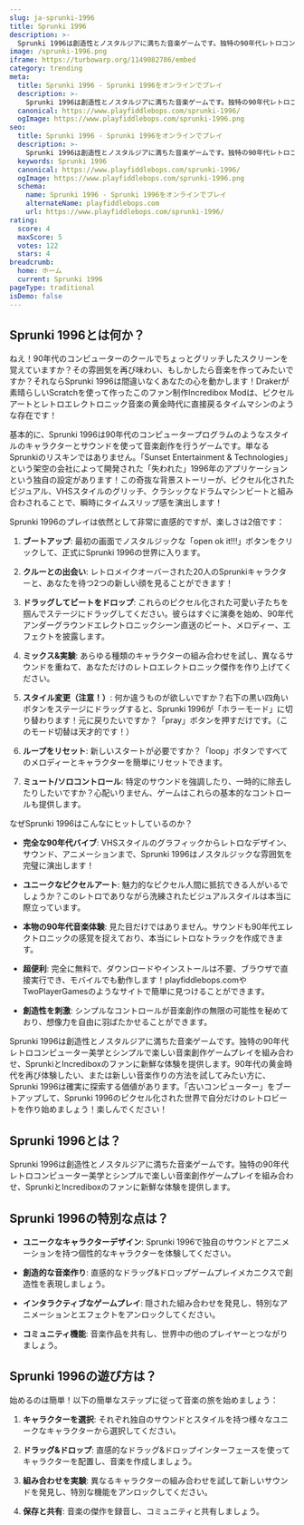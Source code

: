 ```yaml
---
slug: ja-sprunki-1996
title: Sprunki 1996
description: >-
  Sprunki 1996は創造性とノスタルジアに満ちた音楽ゲームです。独特の90年代レトロコンピューター美学とシンプルで楽しい音楽創作ゲームプレイを組み合わせ、SprunkiとIncrediboxのファンに新鮮な体験を提供します。
image: /sprunki-1996.png
iframe: https://turbowarp.org/1149082786/embed
category: trending
meta:
  title: Sprunki 1996 - Sprunki 1996をオンラインでプレイ
  description: >-
    Sprunki 1996は創造性とノスタルジアに満ちた音楽ゲームです。独特の90年代レトロコンピューター美学とシンプルで楽しい音楽創作ゲームプレイを組み合わせ、SprunkiとIncrediboxのファンに新鮮な体験を提供します。
  canonical: https://www.playfiddlebops.com/sprunki-1996/
  ogImage: https://www.playfiddlebops.com/sprunki-1996.png
seo:
  title: Sprunki 1996 - Sprunki 1996をオンラインでプレイ
  description: >-
    Sprunki 1996は創造性とノスタルジアに満ちた音楽ゲームです。独特の90年代レトロコンピューター美学とシンプルで楽しい音楽創作ゲームプレイを組み合わせ、SprunkiとIncrediboxのファンに新鮮な体験を提供します。
  keywords: Sprunki 1996
  canonical: https://www.playfiddlebops.com/sprunki-1996/
  ogImage: https://www.playfiddlebops.com/sprunki-1996.png
  schema:
    name: Sprunki 1996 - Sprunki 1996をオンラインでプレイ
    alternateName: playfiddlebops.com
    url: https://www.playfiddlebops.com/sprunki-1996/
rating:
  score: 4
  maxScore: 5
  votes: 122
  stars: 4
breadcrumb:
  home: ホーム
  current: Sprunki 1996
pageType: traditional
isDemo: false
---
```


## Sprunki 1996とは何か？

ねえ！90年代のコンピューターのクールでちょっとグリッチしたスクリーンを覚えていますか？その雰囲気を再び味わい、もしかしたら音楽を作ってみたいですか？それならSprunki 1996は間違いなくあなたの心を動かします！Drakerが素晴らしいScratchを使って作ったこのファン制作Incredibox Modは、ピクセルアートとレトロエレクトロニック音楽の黄金時代に直接戻るタイムマシンのような存在です！

基本的に、Sprunki 1996は90年代のコンピュータープログラムのようなスタイルのキャラクターとサウンドを使って音楽創作を行うゲームです。単なるSprunkiのリスキンではありません。「Sunset Entertainment & Technologies」という架空の会社によって開発された「失われた」1996年のアプリケーションという独自の設定があります！この奇抜な背景ストーリーが、ピクセル化されたビジュアル、VHSスタイルのグリッチ、クラシックなドラムマシンビートと組み合わされることで、瞬時にタイムスリップ感を演出します！

Sprunki 1996のプレイは依然として非常に直感的ですが、楽しさは2倍です：

1. **ブートアップ**: 最初の画面でノスタルジックな「open ok it!!!」ボタンをクリックして、正式にSprunki 1996の世界に入ります。

1. **クルーとの出会い**: レトロメイクオーバーされた20人のSprunkiキャラクターと、あなたを待つ2つの新しい顔を見ることができます！

1. **ドラッグしてビートをドロップ**: これらのピクセル化された可愛い子たちを掴んでステージにドラッグしてください。彼らはすぐに演奏を始め、90年代アンダーグラウンドエレクトロニックシーン直送のビート、メロディー、エフェクトを披露します。

1. **ミックス&実験**: あらゆる種類のキャラクターの組み合わせを試し、異なるサウンドを重ねて、あなただけのレトロエレクトロニック傑作を作り上げてください。

1. **スタイル変更（注意！）**: 何か違うものが欲しいですか？右下の黒い四角いボタンをステージにドラッグすると、Sprunki 1996が「ホラーモード」に切り替わります！元に戻りたいですか？「pray」ボタンを押すだけです。（このモード切替は天才的です！）

1. **ループをリセット**: 新しいスタートが必要ですか？「loop」ボタンですべてのメロディーとキャラクターを簡単にリセットできます。

1. **ミュート/ソロコントロール**: 特定のサウンドを強調したり、一時的に除去したりしたいですか？心配いりません、ゲームはこれらの基本的なコントロールも提供します。

なぜSprunki 1996はこんなにヒットしているのか？

- **完全な90年代バイブ**: VHSスタイルのグラフィックからレトロなデザイン、サウンド、アニメーションまで、Sprunki 1996はノスタルジックな雰囲気を完璧に演出します！

- **ユニークなピクセルアート**: 魅力的なピクセル人間に抵抗できる人がいるでしょうか？このレトロでありながら洗練されたビジュアルスタイルは本当に際立っています。

- **本物の90年代音楽体験**: 見た目だけではありません。サウンドも90年代エレクトロニックの感覚を捉えており、本当にレトロなトラックを作成できます。

- **超便利**: 完全に無料で、ダウンロードやインストールは不要、ブラウザで直接実行でき、モバイルでも動作します！playfiddlebops.comやTwoPlayerGamesのようなサイトで簡単に見つけることができます。

- **創造性を刺激**: シンプルなコントロールが音楽創作の無限の可能性を秘めており、想像力を自由に羽ばたかせることができます。

Sprunki 1996は創造性とノスタルジアに満ちた音楽ゲームです。独特の90年代レトロコンピューター美学とシンプルで楽しい音楽創作ゲームプレイを組み合わせ、SprunkiとIncrediboxのファンに新鮮な体験を提供します。90年代の黄金時代を再び体験したい、または新しい音楽作りの方法を試してみたい方に、Sprunki 1996は確実に探索する価値があります。「古いコンピューター」をブートアップして、Sprunki 1996のピクセル化された世界で自分だけのレトロビートを作り始めましょう！楽しんでください！

## Sprunki 1996とは？

Sprunki 1996は創造性とノスタルジアに満ちた音楽ゲームです。独特の90年代レトロコンピューター美学とシンプルで楽しい音楽創作ゲームプレイを組み合わせ、SprunkiとIncrediboxのファンに新鮮な体験を提供します。

## Sprunki 1996の特別な点は？

- **ユニークなキャラクターデザイン**: Sprunki 1996で独自のサウンドとアニメーションを持つ個性的なキャラクターを体験してください。

- **創造的な音楽作り**: 直感的なドラッグ&ドロップゲームプレイメカニクスで創造性を表現しましょう。

- **インタラクティブなゲームプレイ**: 隠された組み合わせを発見し、特別なアニメーションとエフェクトをアンロックしてください。

- **コミュニティ機能**: 音楽作品を共有し、世界中の他のプレイヤーとつながりましょう。

## Sprunki 1996の遊び方は？

始めるのは簡単！以下の簡単なステップに従って音楽の旅を始めましょう：

1. **キャラクターを選択**: それぞれ独自のサウンドとスタイルを持つ様々なユニークなキャラクターから選択してください。

1. **ドラッグ&ドロップ**: 直感的なドラッグ&ドロップインターフェースを使ってキャラクターを配置し、音楽を作成しましょう。

1. **組み合わせを実験**: 異なるキャラクターの組み合わせを試して新しいサウンドを発見し、特別な機能をアンロックしてください。

1. **保存と共有**: 音楽の傑作を録音し、コミュニティと共有しましょう。